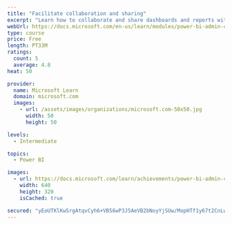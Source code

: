 ```yaml
---
title: "Facilitate collaboration and sharing"
excerpt: "Learn how to collaborate and share dashboards and reports with coworkers."
webUrl: https://docs.microsoft.com/en-us/learn/modules/power-bi-admin-collaboration/
type: course
price: Free
length: PT33M
ratings:
  count: 5
  average: 4.8
heat: 50

provider:
  name: Microsoft Learn
  domain: microsoft.com
  images:
    - url: /assets/images/organizations/microsoft.com-50x50.jpg
      width: 50
      height: 50

levels:
  - Intermediate

topics:
  - Power BI

images:
  - url: https://docs.microsoft.com/learn/achievements/power-bi-admin-collaboration-social.png
    width: 640
    height: 320
    isCached: true

secured: "yEoUTKlKwSrgAtqvCyh6+VB56wP3J5AeVB2bNoyYjSUw/MopHTf1y67t2CnLw4C6fzE8Hh4pdwsIxgZpAqkTC9Y4HgnFj+NNFXAEb3q6ZaZC+Ociy5m7c4g/4cd6lapr7UWpojcCad9Sqe/r2yeb5vp8xKGeFGRW5yTRd/Ozr2fGw2wtdRONX/ytQbZ0RzKqPUsLVCaPPslcDgPR9ELWgp+dt8Jbn95RnBmFSa2YPrlbKHaAMPGDEw7xvN7YHRSD16UGtwW1B5MXGu3I1vRdZviqrvYkaI/4+Cf1UKWWWlHdIph5IVZXajcxm0/ti8vwQWIWsAmTnOX5VLjWt9uA6K/T01Sa7qvIXUZrb6EP9BE0RaYKAcJ6dWdwLrJohJC626V97mz+sXWDyLlHjnAIhFXr5s4NOG/SOwJgJeMQGyw=;ETBdqZw1RZdtUbjil5X6dw=="
---
```


